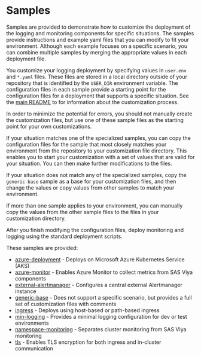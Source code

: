# Samples

Samples are provided to demonstrate how to customize the deployment
of the logging and monitoring components for specific situations. The samples provide instructions and example yaml files that you can modify to fit your environment. Although each example focuses on a specific scenario, you can combine multiple samples by merging the appropriate values in each deployment file.

You customize your logging deployment by specifying values in `user.env` and `*.yaml` files. These files are stored in a local directory outside of your repository that is identified by the `USER_DIR` environment variable. The configuration files in each sample provide a starting point for the configuration files for a deployment that supports a specific situation. See the 
[main README](../README.md#customization) to for information about the customization process.

In order to minimize the potential for errors, you should not manually create the customization files, but use one of these sample files as the starting point for your own customizations. 

If your situation matches one of the specialized samples, you can copy the configuration files for the sample that most closely matches your environment from the repository to your customization file directory. This enables you to start your customization with a set of values that are valid for your situation. You can then make further modifications to the files.

If your situation does not match any of the specialized samples, copy the `generic-base` sample as a base for your customization files, and then change the values or copy values from other samples to match your environment. 

If more than one sample applies to your environment, you can manually copy the values from the other sample files to the files in your customization directory.

After you finish modifying the configuration files, deploy monitoring and logging using the standard deployment scripts.

These samples are provided:

* [azure-deployment](azure-deployment) - Deploys on Microsoft Azure Kubernetes Service (AKS)
* [azure-monitor](azure-monitor) - Enables Azure Monitor to collect metrics
from SAS Viya components
* [external-alertmanager](external-alertmanager) - Configures a central external Alertmanager instance
* [generic-base](generic-base) - Does not support a specific scenario, but provides a full set of customization files with comments
* [ingress](ingress) - Deploys using host-based or path-based ingress
* [min-logging](min-logging) - Provides a minimal logging configuration for dev or test environments
* [namespace-monitoring](namespace-monitoring) - Separates cluster monitoring
from SAS Viya monitoring
* [tls](tls) - Enables TLS encryption for both ingress and in-cluster
communication
